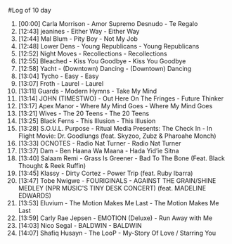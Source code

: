 #Log of 10 day

1. [00:00] Carla Morrison - Amor Supremo Desnudo - Te Regalo
1. [12:43] jeanines - Either Way - Either Way
1. [12:44] Mal Blum - Pity Boy - Not My Job
1. [12:48] Lower Dens - Young Republicans - Young Republicans
1. [12:52] Night Moves - Recollections - Recollections
1. [12:55] Bleached - Kiss You Goodbye - Kiss You Goodbye
1. [12:58] Yacht - (Downtown) Dancing - (Downtown) Dancing
1. [13:04] Tycho - Easy - Easy
1. [13:07] Froth - Laurel - Laurel
1. [13:11] Guards - Modern Hymns - Take My Mind
1. [13:14] JOHN (TIMESTWO) - Out Here On The Fringes - Future Thinker
1. [13:17] Apex Manor - Where My Mind Goes - Where My Mind Goes
1. [13:21] Wives - The 20 Teens - The 20 Teens
1. [13:25] Black Ferns - This Illusion - This Illusion
1. [13:28] S.O.U.L. Purpose - Ritual Media Presents: The Check In - In Flight Movie: Dr. Goodlungs (feat. Skyzoo, Zubz & Pharoahe Monch)
1. [13:33] OCNOTES - Radio Nat Turner - Radio Nat Turner
1. [13:37] Dam - Ben Haana Wa Maana - Hada Yid’ie Sitna
1. [13:40] Salaam Remi - Grass Is Greener - Bad To The Bone (Feat. Black Thought & Reek Ruffin)
1. [13:45] Klassy - Dirty Cortez - Power Trip (feat. Ruby Ibarra)
1. [13:47] Tobe Nwigwe - FOURIGINALS - AGAINST THE GRAIN/SHINE MEDLEY (NPR MUSIC'S TINY DESK CONCERT) (feat. MADELINE EDWARDS)
1. [13:53] Eluvium - The Motion Makes Me Last - The Motion Makes Me Last
1. [13:59] Carly Rae Jepsen - EMOTION (Deluxe) - Run Away with Me
1. [14:03] Nico Segal - BALDWIN - BALDWIN
1. [14:07] Shafiq Husayn - The LooP - My-Story Of Love / Starring You
